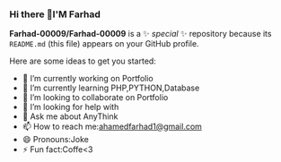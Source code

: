 ### Hi there 👋I'M Farhad


**Farhad-00009/Farhad-00009** is a ✨ _special_ ✨ repository because its `README.md` (this file) appears on your GitHub profile.

Here are some ideas to get you started:

- 🔭 I’m currently working on Portfolio
- 🌱 I’m currently learning PHP,PYTHON,Database
- 👯 I’m looking to collaborate on Portfolio
- 🤔 I’m looking for help with 
- 💬 Ask me about AnyThink
- 📫 How to reach me:ahamedfarhad1@gmail.com
- 😄 Pronouns:Joke
- ⚡ Fun fact:Coffe<3
